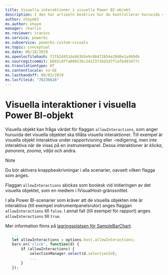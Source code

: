 ```yaml
---
title: Visuella interaktioner i visuella Power BI-objekt
description: I den här artikeln beskrivs hur du kontrollerar huruvida visuella Power BI-objekt ska tillåta visuella interaktioner.
author: shaym83
ms.author: shaym
manager: rkarlin
ms.reviewer: sranins
ms.service: powerbi
ms.subservice: powerbi-custom-visuals
ms.topic: conceptual
ms.date: 06/18/2019
ms.openlocfilehash: f2fb2d451deb63b5e9c08472654e28d0e1a469db
ms.sourcegitcommit: b602cdffa80653bc24123726d1d7f1afbd93d77c
ms.translationtype: HT
ms.contentlocale: sv-SE
ms.lasthandoff: 09/03/2019
ms.locfileid: "70236616"
---
```

# <a name="visual-interactions-in-power-bi-visuals"></a>Visuella interaktioner i visuella Power BI-objekt

Visuella objekt kan fråga värdet för flaggan `allowInteractions`, som anger huruvida det visuella objektet ska tillåta visuella interaktioner. Till exempel är visuella objekt interaktiva under rapportvisning eller -redigering, men inte interaktiva när de visas på en instrumentpanel. Dessa interaktioner är *klicka*, *panorera*, *zooma*, *välja* och andra. 

> [!NOTE]
> Du bör aktivera knappbeskrivningar i alla scenarier, oavsett vilken flagga som anges.

Flaggan `allowInteractions` skickas som boolesk vid initieringen av det visuella objektet, som en medlem i IVisualHost-gränssnittet.

I alla Power BI-scenarier som kräver att de visuella objekten inte är interaktiva (till exempel instrumentpanelsrutor) anges flaggan `allowInteractions` till `false`. I annat fall (till exempel för rapport) anges `allowInteractions` till `true`.

Mer information finns på [lagringsplatsen för SampleBarChart](https://github.com/Microsoft/PowerBI-visuals-sampleBarChart/commit/59a47935d8f5272ce145fe804193599ddb7e2001).

```typescript
   ...
   let allowInteractions = options.host.allowInteractions;
   bars.on('click', function(d) {
       if (allowInteractions) {
           selectionManager.select(d.selectionId);
           ...
       }
   });
```
